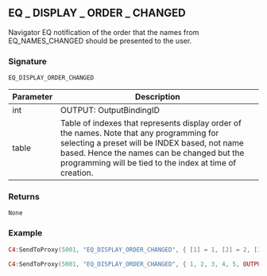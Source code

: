 ## EQ \_  DISPLAY \_  ORDER \_  CHANGED

Navigator EQ notification of the order that the names from EQ\_NAMES\_CHANGED should be presented to the user.


### Signature

`EQ_DISPLAY_ORDER_CHANGED`


| Parameter | Description |
| --- | --- |
| int | OUTPUT: OutputBindingID |
| table | Table of indexes that represents display order of the names.  Note that any programming for selecting a preset will be INDEX based, not name based.  Hence the names can be changed but the programming will be tied to the index at time of creation. |


### Returns

`None`


### Example

```lua
C4:SendToProxy(5001, "EQ_DISPLAY_ORDER_CHANGED", {​​​​​​​ [1] = 1, [2] = 2, [3] = 3, [4] = 4, [5] = 5, OUTPUT = "4002" }​​​​​​​, "NOTIFY")

C4:SendToProxy(5001, "EQ_DISPLAY_ORDER_CHANGED", {​​​​​​​ 1, 2, 3, 4, 5, OUTPUT = "4002" }​​​​​​​, "NOTIFY")
```




